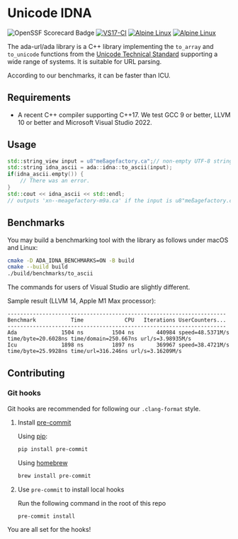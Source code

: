 # Unicode IDNA
![OpenSSF Scorecard Badge](https://api.securityscorecards.dev/projects/github.com/ada-url/idna/badge)
[![VS17-CI](https://github.com/ada-url/idna/actions/workflows/vs.yml/badge.svg)](https://github.com/ada-url/idna/actions/workflows/vs.yml)
[![Alpine Linux](https://github.com/ada-url/idna/actions/workflows/alpine.yml/badge.svg)](https://github.com/ada-url/idna/actions/workflows/alpine.yml)
[![Alpine Linux](https://github.com/ada-url/idna/actions/workflows/alpine.yml/badge.svg)](https://github.com/ada-url/idna/actions/workflows/alpine.yml)

The ada-url/ada library is a C++ library implementing the `to_array` and `to_unicode` functions from the [Unicode Technical Standard](https://www.unicode.org/reports/tr46/#ToUnicode) supporting a wide range of systems. It is suitable for URL parsing.

According to our benchmarks, it can be faster than ICU.

## Requirements

- A recent C++ compiler supporting C++17. We test GCC 9 or better, LLVM 10 or better and Microsoft Visual Studio 2022.

## Usage

```cpp
std::string_view input = u8"meßagefactory.ca";// non-empty UTF-8 string, must be percent decoded
std::string idna_ascii = ada::idna::to_ascii(input);
if(idna_ascii.empty()) {
    // There was an error.
}
std::cout << idna_ascii << std::endl;
// outputs 'xn--meagefactory-m9a.ca' if the input is u8"meßagefactory.ca"
```

## Benchmarks

You may build a benchmarking tool with the library as follows under macOS and Linux:

```bash
cmake -D ADA_IDNA_BENCHMARKS=ON -B build
cmake --build build
./build/benchmarks/to_ascii
```

The commands for users of Visual Studio are slightly different.

Sample result (LLVM 14, Apple M1 Max processor):

```
---------------------------------------------------------------------
Benchmark           Time             CPU   Iterations UserCounters...
---------------------------------------------------------------------
Ada              1504 ns         1504 ns       440984 speed=48.5371M/s time/byte=20.6028ns time/domain=250.667ns url/s=3.98935M/s
Icu              1898 ns         1897 ns       369967 speed=38.4721M/s time/byte=25.9928ns time/url=316.246ns url/s=3.16209M/s
```

## Contributing

### Git hooks

Git hooks are recommended for following our `.clang-format` style.

1. Install [pre-commit](https://pre-commit.com/)

    Using [pip](https://www.w3schools.com/python/python_pip.asp):
    ```bash
    pip install pre-commit
    ```
    Using [homebrew](https://brew.sh/index_pt-br)
    ```bash
    brew install pre-commit
    ```

2. Use `pre-commit` to install local hooks

    Run the following command in the root of this repo
    ```bash
    pre-commit install
    ```

You are all set for the hooks!
